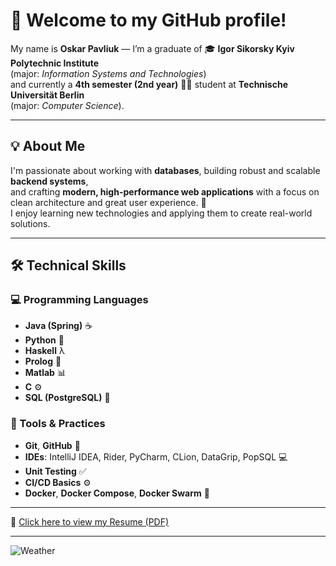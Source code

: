 # 👋 Welcome to my GitHub profile!

My name is **Oskar Pavliuk** — I’m a graduate of 🎓 **Igor Sikorsky Kyiv Polytechnic Institute**  
(major: *Information Systems and Technologies*)  
and currently a **4th semester (2nd year)** 🧑‍💻 student at **Technische Universität Berlin**  
(major: *Computer Science*).

---

## 💡 About Me

I'm passionate about working with **databases**, building robust and scalable **backend systems**,  
and crafting **modern, high-performance web applications** with a focus on clean architecture and great user experience. 🚀  
I enjoy learning new technologies and applying them to create real-world solutions.

---

## 🛠️ Technical Skills

### 💻 Programming Languages  
- **Java (Spring)** ☕  
- **Python** 🐍  
- **Haskell** λ  
- **Prolog** 🤖  
- **Matlab** 📊  
- **C** ⚙️  
- **SQL (PostgreSQL)** 🐘

### 🧰 Tools & Practices  
- **Git**, **GitHub** 🔧  
- **IDEs**: IntelliJ IDEA, Rider, PyCharm, CLion, DataGrip, PopSQL 💻  
- **Unit Testing** ✅  
- **CI/CD Basics** ⚙️  
- **Docker**, **Docker Compose**, **Docker Swarm** 🐳

---

📄 [Click here to view my Resume (PDF)](./resume.pdf)

---

![Weather](https://wttr.in/Berlin.png?0)



